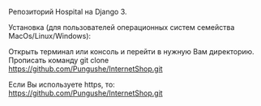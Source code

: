Репозиторий Hospital на Django 3.

Установка (для пользователей операционных систем семейства MacOs/Linux/Windows):

Открыть терминал или консоль и перейти в нужную Вам директорию. Прописать команду git clone https://github.com/Pungushe/InternetShop.git 

Если Вы используете https, то: https://github.com/Pungushe/InternetShop.git
